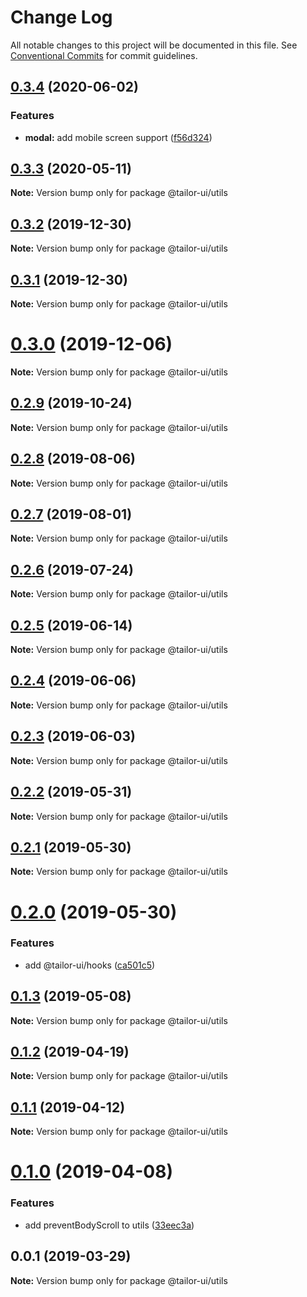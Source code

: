 # Change Log

All notable changes to this project will be documented in this file.
See [Conventional Commits](https://conventionalcommits.org) for commit guidelines.

## [0.3.4](https://github.com/Yoctol/tailor-ui/compare/@tailor-ui/utils@0.3.3...@tailor-ui/utils@0.3.4) (2020-06-02)


### Features

* **modal:** add mobile screen support ([f56d324](https://github.com/Yoctol/tailor-ui/commit/f56d32431de8eb4aef0ae52e8d47f9d9291e89c5))





## [0.3.3](https://github.com/Yoctol/tailor-ui/compare/@tailor-ui/utils@0.3.2...@tailor-ui/utils@0.3.3) (2020-05-11)

**Note:** Version bump only for package @tailor-ui/utils





## [0.3.2](https://github.com/Yoctol/tailor-ui/compare/@tailor-ui/utils@0.3.1...@tailor-ui/utils@0.3.2) (2019-12-30)

**Note:** Version bump only for package @tailor-ui/utils





## [0.3.1](https://github.com/Yoctol/tailor-ui/compare/@tailor-ui/utils@0.3.0...@tailor-ui/utils@0.3.1) (2019-12-30)

**Note:** Version bump only for package @tailor-ui/utils





# [0.3.0](https://github.com/Yoctol/tailor-ui/compare/@tailor-ui/utils@0.2.9...@tailor-ui/utils@0.3.0) (2019-12-06)

**Note:** Version bump only for package @tailor-ui/utils





## [0.2.9](https://github.com/Yoctol/tailor-ui/compare/@tailor-ui/utils@0.2.8...@tailor-ui/utils@0.2.9) (2019-10-24)

**Note:** Version bump only for package @tailor-ui/utils





## [0.2.8](https://github.com/Yoctol/tailor-ui/compare/@tailor-ui/utils@0.2.7...@tailor-ui/utils@0.2.8) (2019-08-06)

**Note:** Version bump only for package @tailor-ui/utils





## [0.2.7](https://github.com/Yoctol/tailor-ui/compare/@tailor-ui/utils@0.2.6...@tailor-ui/utils@0.2.7) (2019-08-01)

**Note:** Version bump only for package @tailor-ui/utils





## [0.2.6](https://github.com/Yoctol/tailor-ui/compare/@tailor-ui/utils@0.2.5...@tailor-ui/utils@0.2.6) (2019-07-24)

**Note:** Version bump only for package @tailor-ui/utils





## [0.2.5](https://github.com/Yoctol/tailor-ui/compare/@tailor-ui/utils@0.2.4...@tailor-ui/utils@0.2.5) (2019-06-14)

**Note:** Version bump only for package @tailor-ui/utils





## [0.2.4](https://github.com/Yoctol/tailor-ui/compare/@tailor-ui/utils@0.2.3...@tailor-ui/utils@0.2.4) (2019-06-06)

**Note:** Version bump only for package @tailor-ui/utils





## [0.2.3](https://github.com/Yoctol/tailor-ui/compare/@tailor-ui/utils@0.2.2...@tailor-ui/utils@0.2.3) (2019-06-03)

**Note:** Version bump only for package @tailor-ui/utils





## [0.2.2](https://github.com/Yoctol/tailor-ui/compare/@tailor-ui/utils@0.2.1...@tailor-ui/utils@0.2.2) (2019-05-31)

**Note:** Version bump only for package @tailor-ui/utils





## [0.2.1](https://github.com/Yoctol/tailor-ui/compare/@tailor-ui/utils@0.2.0...@tailor-ui/utils@0.2.1) (2019-05-30)

**Note:** Version bump only for package @tailor-ui/utils

# [0.2.0](https://github.com/Yoctol/tailor-ui/compare/@tailor-ui/utils@0.1.3...@tailor-ui/utils@0.2.0) (2019-05-30)

### Features

- add @tailor-ui/hooks ([ca501c5](https://github.com/Yoctol/tailor-ui/commit/ca501c5))

## [0.1.3](https://github.com/Yoctol/tailor-ui/compare/@tailor-ui/utils@0.1.2...@tailor-ui/utils@0.1.3) (2019-05-08)

**Note:** Version bump only for package @tailor-ui/utils

## [0.1.2](https://github.com/Yoctol/tailor-ui/compare/@tailor-ui/utils@0.1.1...@tailor-ui/utils@0.1.2) (2019-04-19)

**Note:** Version bump only for package @tailor-ui/utils

## [0.1.1](https://github.com/Yoctol/tailor-ui/compare/@tailor-ui/utils@0.1.0...@tailor-ui/utils@0.1.1) (2019-04-12)

**Note:** Version bump only for package @tailor-ui/utils

# [0.1.0](https://github.com/Yoctol/tailor-ui/compare/@tailor-ui/utils@0.0.1...@tailor-ui/utils@0.1.0) (2019-04-08)

### Features

- add preventBodyScroll to utils ([33eec3a](https://github.com/Yoctol/tailor-ui/commit/33eec3a))

## 0.0.1 (2019-03-29)

**Note:** Version bump only for package @tailor-ui/utils
